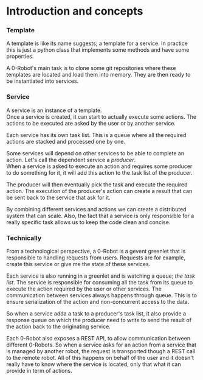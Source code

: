 
# Introduction and concepts

### Template
A template is like its name suggests; a template for a service. In practice this is just a python class that implements some methods and have some properties.

A 0-Robot's main task is to clone some git repositories where these templates are located and load them into memory. They are then ready to be instantiated into services.

### Service
A service is an instance of a template.  
Once a service is created, it can start to actually execute some actions.
The actions to be executed are asked by the user or by another service.

Each service has its own task list. This is a queue where all the required actions are stacked and processed one by one.

Some services will depend on other services to be able to complete an action. Let's call the dependent service a _producer_.  
When a service is asked to execute an action and requires some producer to do something for it, it will add this action to the task list of the producer.

The producer will then eventually pick the task and execute the required action. The execution of the producer's action can create a result that can be sent back to the service that ask for it.

By combining different services and actions we can create a distributed system that can scale. Also, the fact that a service is only responsible for a really specific task allows us to keep the code clean and concise. 

### Technically
From a technological perspective, a 0-Robot is a gevent greenlet that is responsible to handling requests from users. Requests are for example, create this service or give me the state of these services.

Each service is also running in a greenlet and is watching a queue; _the task list_. The service is responsible for consuming all the task from its queue to execute the action required by the user or other services. The communication between services always happens through queue. This is to ensure serialization of the action and non-concurrent access to the data.

So when a service adda a task to a producer's task list, it also provide a response queue on which the producer need to write to send the result of the action back to the originating service.

Each 0-Robot also exposes a REST API, to allow communication between different 0-Robots. So when a service asks for an action from a service that is managed by another robot, the request is transported though a REST call to the remote robot. All of this happens on behalf of the user and it doesn't really have to know where the service is located, only that what it can provide in term of actions.

